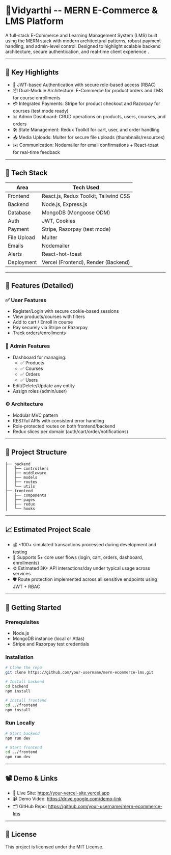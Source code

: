 # 🛒Vidyarthi -- MERN E-Commerce & LMS Platform

A full-stack E-Commerce and Learning Management System (LMS) built using the MERN stack with modern architectural patterns, robust payment handling, and admin-level control. Designed to highlight scalable backend architecture, secure authentication, and real-time client experience .

---

## 🚀 Key Highlights

- 🔐 JWT-based Authentication with secure role-based access (RBAC)
- 📦 Dual-Module Architecture: E-Commerce for product orders and LMS for course enrollments
- 💳 Integrated Payments: Stripe for product checkout and Razorpay for courses (test mode ready)
- 📊 Admin Dashboard: CRUD operations on products, users, courses, and orders
- 🛠️ State Management: Redux Toolkit for cart, user, and order handling
- 📤 Media Uploads: Multer for secure file uploads (thumbnails/resources)
- ✉️ Communication: Nodemailer for email confirmations + React-toast for real-time feedback

---

## 🔧 Tech Stack

| Area        | Tech Used                             |
|-------------|----------------------------------------|
| Frontend    | React.js, Redux Toolkit, Tailwind CSS  |
| Backend     | Node.js, Express.js                    |
| Database    | MongoDB (Mongoose ODM)                 |
| Auth        | JWT, Cookies                           |
| Payment     | Stripe, Razorpay (test mode)           |
| File Upload | Multer                                 |
| Emails      | Nodemailer                             |
| Alerts      | React-hot-toast                        |
| Deployment  | Vercel (Frontend), Render (Backend) |

---

## 🧩 Features (Detailed)

### ✅ User Features
- Register/Login with secure cookie-based sessions
- View products/courses with filters
- Add to cart / Enroll in course
- Pay securely via Stripe or Razorpay
- Track orders/enrollments

### 🔐 Admin Features
- Dashboard for managing:
  - ✅ Products
  - ✅ Courses
  - ✅ Orders
  - ✅ Users
- Edit/Delete/Update any entity
- Assign roles (admin/user)

### ⚙️ Architecture
- Modular MVC pattern
- RESTful APIs with consistent error handling
- Role-protected routes on both frontend/backend
- Redux slices per domain (auth/cart/order/notifications)

---

## 📁 Project Structure

```
├── backend
│   ├── controllers
│   ├── middleware
│   ├── models
│   ├── routes
│   └── utils
├── frontend
│   ├── components
│   ├── pages
│   ├── redux
│   └── hooks
```

---

## 📈 Estimated Project Scale

- 💰 ~100+ simulated transactions processed during development and testing
- 🧾 Supports 5+ core user flows (login, cart, orders, dashboard, enrollments)
- ⚙️ Estimated 3K+ API interactions/day under typical usage across services
- 🛡️ Route protection implemented across all sensitive endpoints using JWT + RBAC


---

## 🚀 Getting Started

### Prerequisites
- Node.js
- MongoDB instance (local or Atlas)
- Stripe and Razorpay test credentials

### Installation

```bash
# Clone the repo
git clone https://github.com/your-username/mern-ecommerce-lms.git

# Install backend
cd backend
npm install

# Install frontend
cd ../frontend
npm install
```

### Run Locally

```bash
# Start backend
npm run dev

# Start frontend
cd ../frontend
npm run dev
```

---

## 📽 Demo & Links

- 🔗 Live Site: https://your-vercel-site.vercel.app
- 📹 Demo Video: https://drive.google.com/demo-link
- 🗂 GitHub Repo: https://github.com/your-username/mern-ecommerce-lms

---

## 📌 License

This project is licensed under the MIT License.
